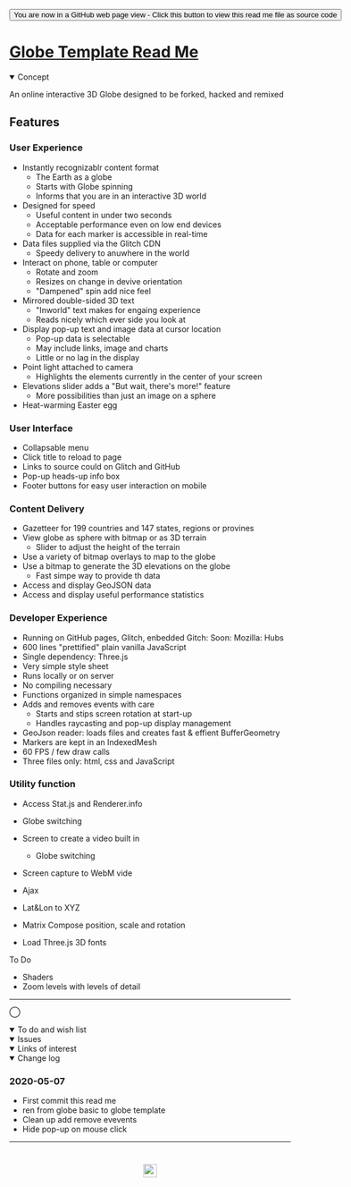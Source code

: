 <span style=display:none; >[You are now in a GitHub source code view - click this link to view Read Me file as a web page]( https://www.ladybug.tools/spider-covid-19-viz-3d/readme.html#assets/0-templates/README.md "View file as a web page." ) </span>

<div><input type=button class = 'btn btn-secondary btn-sm' onclick=window.location.href="https://github.com/ladybug-tools/spider-covid-19-viz-3d/tree/master/assets/0-template//";
value='You are now in a GitHub web page view - Click this button to view this read me file as source code' ></div>


# [Globe Template Read Me]( https://www.ladybug.tools/spider-covid-19-viz-3d/readme.html#cookbook/globe-template/README.md )

<!--
<iframe src=https://pushme-pullyou.github.io/ width=100% height=500px >Iframes are not viewable in GitHub source code view</iframe>
_basic-html.html_

### Full Screen: [ZZZZZ]( https://www.ladybug.tools/spider-covid-19-viz-3d//xxxxxx/xxxxxx.html )
-->

<details open >
<summary>Concept</summary>


An online interactive 3D Globe designed to be forked, hacked and remixed

## Features

### User Experience

- Instantly recognizablr content format
  - The Earth as a globe
  - Starts with Globe spinning
  - Informs that you are in an interactive 3D world
- Designed for speed
  - Useful content in under two seconds
  - Acceptable performance even on low end devices
  - Data for each marker is accessible in real-time
- Data files supplied via the Glitch CDN
  - Speedy delivery to anuwhere in the world
- Interact on phone, table or computer
  - Rotate and zoom
  - Resizes on change in devive orientation
  - "Dampened" spin add nice feel
- Mirrored double-sided 3D text
  - "Inworld" text makes for engaing experience
  - Reads nicely which ever side you look at
- Display pop-up text and image data at cursor location
  - Pop-up data is selectable
  - May include links, image and charts
  - Little or no lag in the display
- Point light attached to camera
  - Highlights the elements currently in the center of your screen
- Elevations slider adds a "But wait, there's more!" feature
  - More possibilities than just an image on a sphere
- Heat-warming Easter egg



### User Interface

- Collapsable menu
- Click title to reload to page
- Links to source could on Glitch and GitHub
- Pop-up heads-up info box
- Footer buttons for easy user interaction on mobile


### Content Delivery

- Gazetteer for 199 countries and 147 states, regions or provines
- View globe as sphere with bitmap or as 3D terrain
  - Slider to adjust the height of the terrain
- Use a variety of bitmap overlays to map to the globe
- Use a bitmap to generate the 3D elevations on the globe
  - Fast simpe way to provide th data
- Access and display GeoJSON data
- Access and display useful performance statistics

### Developer Experience

- Running on GitHub pages, Glitch, enbedded Gitch: Soon: Mozilla: Hubs
- 600 lines "prettified" plain vanilla JavaScript
- Single dependency: Three.js
- Very simple style sheet
- Runs locally or on server
- No compiling necessary
- Functions organized in simple namespaces
- Adds and removes events with care
  - Starts and stips screen rotation at start-up
  - Handles raycasting and pop-up display management
- GeoJson reader: loads files and creates fast & effient BufferGeometry
- Markers are kept in an IndexedMesh
- 60 FPS / few draw calls
- Three files only: html, css and JavaScript

### Utility function

- Access Stat.js and Renderer.info

- Globe switching
- Screen to create a video built in
  - Globe switching
- Screen capture to WebM vide
- Ajax
- Lat&Lon to XYZ
- Matrix Compose position, scale and rotation
- Load Three.js 3D fonts

To Do

- Shaders
- Zoom levels with levels of detail

---

&xcirc;

</details>

<details open >
<summary>To do and wish list </summary>


</details>

<details open >
<summary>Issues </summary>


</details>

<details open >
<summary>Links of interest</summary>


</details>

<details open >
<summary>Change log </summary>

### 2020-05-07

* First commit this read me
* ren from globe basic to globe template
* Clean up add remove evevents
* Hide pop-up on mouse click


</details>

***

# <center title="hello!" ><a href=javascript:window.scrollTo(0,0); style=text-decoration:none; > <img src="../../assets/spider.ico" height=24 > </a></center>
